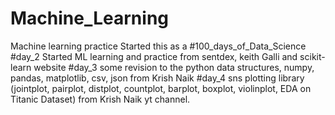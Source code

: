 # Machine_Learning
Machine learning practice 
Started this as a #100_days_of_Data_Science 
#day_2
Started ML learning and practice from sentdex, keith Galli and scikit-learn website
#day_3 
some revision to the python data structures, numpy, pandas, matplotlib, csv, json from Krish Naik
#day_4
sns plotting library (jointplot, pairplot, distplot, countplot, barplot, boxplot, violinplot, EDA on Titanic Dataset) from Krish Naik yt channel. 
